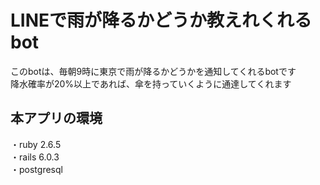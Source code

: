 # LINEで雨が降るかどうか教えれくれるbot

このbotは、毎朝9時に東京で雨が降るかどうかを通知してくれるbotです</br>
降水確率が20%以上であれば、傘を持っていくように通達してくれます

## 本アプリの環境
・ruby 2.6.5</br>
・rails 6.0.3</br>
・postgresql

